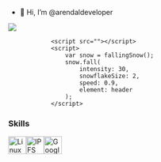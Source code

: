 - 👋 Hi, I’m @arendaldeveloper

![](https://media.giphy.com/media/QpVUMRUJGokfqXyfa1/giphy.gif)

                <script src=""></script>
                <script>
                    var snow = fallingSnow();
                    snow.fall(                    
                        intensity: 30,
                        snowflakeSize: 2,
                        speed: 0.9,
                        element: header
                    );
                </script>
 


### Skills


<p align="left">
<a href="https://www.linux.org" target="_blank" rel="noreferrer"><img src="https://raw.githubusercontent.com/danielcranney/readme-generator/main/public/icons/skills/linux-colored.svg" width="36" height="36" alt="Linux" /></a><a href="https://ipfs.io/" target="_blank" rel="noreferrer"><img src="https://raw.githubusercontent.com/danielcranney/readme-generator/main/public/icons/skills/ipfs-colored.svg" width="36" height="36" alt="IPFS" /></a><a href="https://cloud.google.com/" target="_blank" rel="noreferrer"><img src="https://raw.githubusercontent.com/danielcranney/readme-generator/main/public/icons/skills/googlecloud-colored.svg" width="36" height="36" alt="Google Cloud" /></a>
</p>
